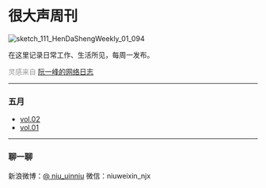 # 很大声周刊
![sketch_111_HenDaShengWeekly_01_094](https://user-images.githubusercontent.com/20842136/117564051-97bd6e80-b0dc-11eb-9ac2-7dd37c12ef46.png)

在这里记录日常工作、生活所见，每周一发布。

<font color=#999999>灵感来自 [阮一峰的网络日志](http://www.ruanyifeng.com/blog/)</font>
***

### 五月
* [vol.02](docs/vol.02.md)
* [vol.01](docs/vol.01.md)

***
### 聊一聊
新浪微博：[@ niu_uinniu](https://weibo.com/u/1683849881)
微信：niuweixin_njx